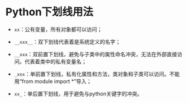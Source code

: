 # Python下划线用法

- `xx`：公有变量，所有对象都可以访问；

- `__xxx__`：双下划线代表着是系统定义的名字；

- `__xxx`：双前置下划线，避免与子类中的属性命名冲突，无法在外部直接访问。代表着类中的私有变量名；

- `_xxx`：单前置下划线，私有化属性和方法，类对象和子类可以访问。不能用“from module import *”导入；
  
- `xx_`：单后置下划线，用于避免与python关键字的冲突。

  


